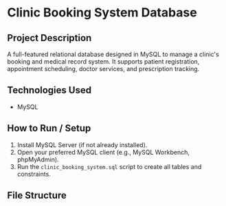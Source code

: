 # Clinic Booking System Database

## Project Description
A full-featured relational database designed in MySQL to manage a clinic's booking and medical record system. It supports patient registration, appointment scheduling, doctor services, and prescription tracking.

## Technologies Used
- MySQL

## How to Run / Setup

1. Install MySQL Server (if not already installed).
2. Open your preferred MySQL client (e.g., MySQL Workbench, phpMyAdmin).
3. Run the `clinic_booking_system.sql` script to create all tables and constraints.

## File Structure

